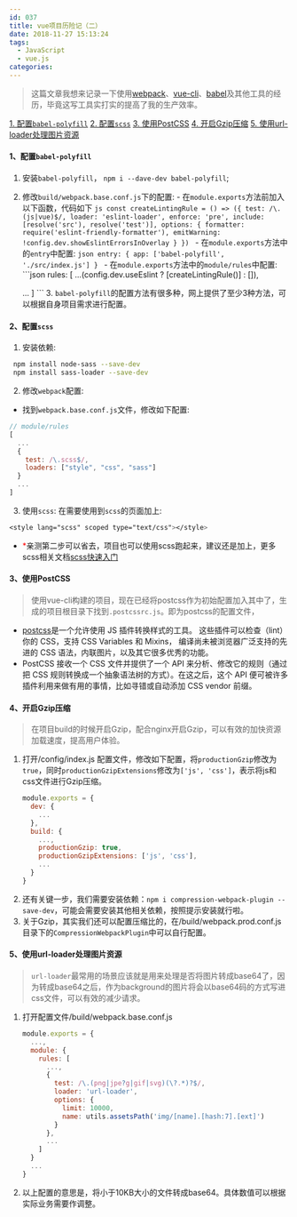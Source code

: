 ```yaml
---
id: 037
title: vue项目历险记（二）
date: 2018-11-27 15:13:24
tags:
  - JavaScript
  - vue.js
categories:
---
```


> 这篇文章我想来记录一下使用[webpack](https://webpack.docschina.org/)、[vue-cli](https://cli.vuejs.org/zh/)、[babel](https://babel.docschina.org/)及其他工具的经历，毕竟这写工具实打实的提高了我的生产效率。

<a href="#babelpolyfill">1. 配置`babel-polyfill`</a>
<a href="#scss">2. 配置`scss`</a>
<a href="#postcss">3. 使用PostCSS</a>
<a href="#Gzip">4. 开启Gzip压缩</a>
<a href="#urlloader">5. 使用url-loader处理图片资源</a>

#### <a name="babelpolyfill">1、配置`babel-polyfill`</a>
  1. 安装`babel-polyfill`， `npm i --dave-dev babel-polyfill`;
  2. 修改`build/webpack.base.conf.js`下的配置:
    - 在`module.exports`方法前加入以下函数，代码如下
    ```js
    const createLintingRule = () => ({
      test: /\.(js|vue)$/,
      loader: 'eslint-loader',
      enforce: 'pre',
      include: [resolve('src'), resolve('test')],
      options: {
        formatter: require('eslint-friendly-formatter'),
        emitWarning: !config.dev.showEslintErrorsInOverlay
      }
    })
    ```
    - 在`module.exports`方法中的`entry`中配置:
    ```json
    entry: {
      app: ['babel-polyfill', './src/index.js']
    }
    ```
    - 在`module.exports`方法中的`module/rules`中配置:
    ```json
    rules: [
      ...(config.dev.useEslint ? [createLintingRule()] : []),


      ...
    ]
    ```
    3. `babel-polyfill`的配置方法有很多种，网上提供了至少3种方法，可以根据自身项目需求进行配置。

#### <a name="scss">2、配置`scss`</a>
  1. 安装依赖:
   ```sh
    npm install node-sass --save-dev
    npm install sass-loader --save-dev
   ```
  2. 修改`webpack`配置:
  - 找到`webpack.base.conf.js`文件，修改如下配置:
  ```js
  // module/rules
  [
    ...
    {
      test: /\.scss$/,
      loaders: ["style", "css", "sass"]
    }
    ...
  ]
  ```
  3. 使用`scss`:
  在需要使用到`scss`的页面加上:
  ```css
  <style lang="scss" scoped type="text/css"></style>
  ```
  - <span style="color: red">*</span>亲测第二步可以省去，项目也可以使用scss跑起来，建议还是加上，更多scss相关文档[scss快速入门](https://www.sasscss.com/getting-started/)

#### <a name="postcss">3、使用PostCSS</a>
  > 使用vue-cli构建的项目，现在已经将postcss作为初始配置加入其中了，生成的项目根目录下找到`.postcssrc.js`。即为postcss的配置文件，
  - [postcss](https://github.com/postcss/postcss/blob/master/README-cn.md)是一个允许使用 JS 插件转换样式的工具。 这些插件可以检查（lint）你的 CSS，支持 CSS Variables 和 Mixins， 编译尚未被浏览器广泛支持的先进的 CSS 语法，内联图片，以及其它很多优秀的功能。
  - PostCSS 接收一个 CSS 文件并提供了一个 API 来分析、修改它的规则（通过把 CSS 规则转换成一个抽象语法树的方式）。在这之后，这个 API 便可被许多插件利用来做有用的事情，比如寻错或自动添加 CSS vendor 前缀。

#### <a name="Gzip">4、开启Gzip压缩</a>
  > 在项目build的时候开启Gzip，配合nginx开启Gzip，可以有效的加快资源加载速度，提高用户体验。
  1. 打开/config/index.js 配置文件，修改如下配置，将`productionGzip`修改为`true`，同时`productionGzipExtensions`修改为`['js', 'css']`，表示将js和css文件进行Gzip压缩。
      ```js
      module.exports = {
        dev: {
          ...
        },
        build: {
          ...,
          productionGzip: true,
          productionGzipExtensions: ['js', 'css'],
          ...
        }
      }
      ```
  2. 还有关键一步，我们需要安装依赖：`npm i compression-webpack-plugin --save-dev`，可能会需要安装其他相关依赖，按照提示安装就行啦。
  3. 关于Gzip，其实我们还可以配置压缩比的，在/build/webpack.prod.conf.js目录下的`CompressionWebpackPlugin`中可以自行配置。

#### <a name="urlloader">5、使用url-loader处理图片资源</a>
  > `url-loader`最常用的场景应该就是用来处理是否将图片转成base64了，因为转成base64之后，作为background的图片将会以base64码的方式写进css文件，可以有效的减少请求。
  1. 打开配置文件/build/webpack.base.conf.js
      ```js
      module.exports = {
        ...,
        module: {
          rules: [
            ...,
            {
              test: /\.(png|jpe?g|gif|svg)(\?.*)?$/,
              loader: 'url-loader',
              options: {
                limit: 10000,
                name: utils.assetsPath('img/[name].[hash:7].[ext]')
              }
            },
            ...
          ]
        }
        ...
      }
      ```
  2. 以上配置的意思是，将小于10KB大小的文件转成base64。具体数值可以根据实际业务需要作调整。
